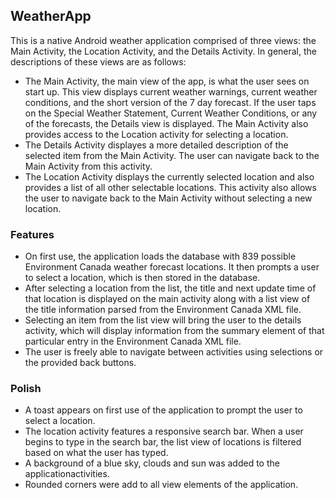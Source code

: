 ## WeatherApp

This is a native Android weather application comprised of three views: the Main Activity, the Location
Activity, and the Details Activity. In general, the descriptions of these views are as follows:
* The Main Activity, the main view of the app, is what the user sees on start up. This view displays current weather warnings, current weather conditions, and the short version of the 7 day forecast. If the user taps on the Special Weather Statement, Current Weather Conditions, or any of the forecasts, the Details view is displayed. The Main Activity also provides access to the Location activity for selecting a location.
* The Details Activity displayes a more detailed description of the selected item from the Main Activity. The user can navigate back to the Main Activity from this activity.
* The Location Activity displays the currently selected location and also provides a list of all other selectable locations. This activity also allows the user to navigate back to the Main Activity without selecting a new location. 

### Features
* On first use, the application loads the database with 839 possible Environment Canada weather forecast locations. It then prompts a user to select a location, which is then stored in the database.
* After selecting a location from the list, the title and next update time of that location is displayed on the main activity along with a list view of the title information parsed from the Environment Canada XML file.
* Selecting an item from the list view will bring the user to the details activity, which will display information from the summary element of that particular entry in the Environment Canada XML file.
* The user is freely able to navigate between activities using selections or the provided back buttons.

### Polish
* A toast appears on first use of the application to prompt the user to select a location.
* The location activity features a responsive search bar. When a user begins to type in the search bar, the list view of locations is filtered based on what the user has typed.
* A background of a blue sky, clouds and sun was added to the applicationactivities.
* Rounded corners were add to all view elements of the application.
